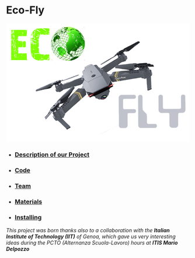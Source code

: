# Eco-Fly 
![logo](https://github.com/AleDegio/Eco-Fly/blob/master/img/Logo2.png)

* ### [Description of our Project](https://github.com/AleDegio/Eco-Fly/wiki/Description-of-our-Progect)
* ### [Code](https://github.com/AleDegio/Eco-Fly/wiki/Code)
* ### [Team](https://github.com/AleDegio/Eco-Fly/wiki/Team)
* ### [Materials](https://github.com/AleDegio/Eco-Fly/wiki/Materials)
* ### [Installing](https://github.com/AleDegio/Eco-Fly/wiki/Installing)


_This project was born thanks also to a collaboration with the **Italian Institute of Technology (IIT)** of Genoa, which gave us very interesting ideas during the PCTO (Alternanza Scuola-Lavoro) hours at **ITIS Mario Delpozzo**_ 

